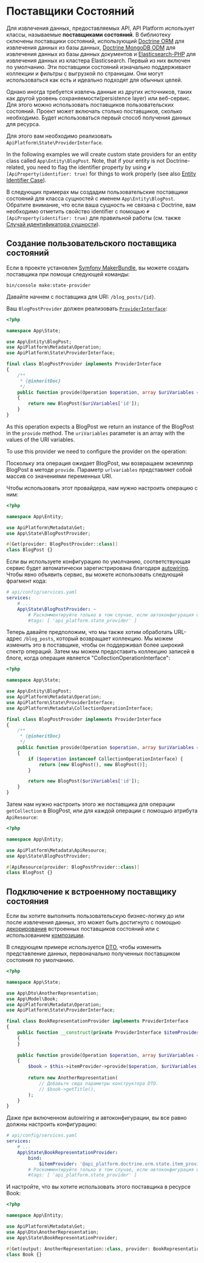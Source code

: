 # Поставщики Состояний

Для извлечения данных, предоставляемых API, API Platform использует классы, называемые **поставщиками состояний**. 
В библиотеку сключены поставщики состояний, использующий [Doctrine ORM](https://www.doctrine-project.org/projects/orm.html) для извлечения данных из базы данных, 
[Doctrine MongoDB ODM](https://www.doctrine-project.org/projects/mongodb-odm.html) для извлечения данных из
базы данных документов и 
[Elasticsearch-PHP](https://www.elastic.co/guide/en/elasticsearch/client/php-api/current/index.html)
для извлечения данных из кластера Elasticsearch. Первый из них включен по умолчанию.
Эти поставщики состояний изначально поддерживают коллекции и фильтры с выгрузкой по страницам.
Они могут использоваться как есть и идеально подходят для обычных целей.

Однако иногда требуется извлечь данные из других источников, таких как другой уровень сохраняемости(persistence layer) или веб-сервис.
Для этого можно использовать поставщиков пользовательских состояний. 
Проект может включать столько поставщиков, сколько необходимо. Будет использоваться первый способ получения данных для ресурса.

Для этого вам необходимо реализовать `ApiPlatform\State\ProviderInterface`.

In the following examples we will create custom state providers for an entity class called `App\Entity\BlogPost`.
Note, that if your entity is not Doctrine-related, you need to flag the identifier property by using
`#[ApiProperty(identifier: true)` for things to work properly (see also [Entity Identifier Case](serialization.md#entity-identifier-case)).

В следующих примерах мы создадим пользовательские поставщики состояний для класса сущностей с именем `App\Entity\BlogPost`.
Обратите внимание, что если ваша сущность не связана с Doctrine, вам необходимо отметить свойство identifier с помощью
`#[ApiProperty(identifier: true)` для правильной работы (см. также [Случай идентификатора сущности](serialization-ru.md#случай-идентификатора-сущности-entity-identifier-case)).

## Создание пользовательского поставщика состояний

Если в проекте установлен [Symfony MakerBundle](https://symfony.com/doc/current/bundles/SymfonyMakerBundle),
вы можете создать поставщика при помощи следующей команды:

```console
bin/console make:state-provider
```

Давайте начнем с поставщика для URI: `/blog_posts/{id}`.

Ваш `BlogPostProvider` должен реализовать
[`ProviderInterface`](https://github.com/api-platform/core/blob/main/src/State/ProviderInterface.php):

```php
<?php

namespace App\State;

use App\Entity\BlogPost;
use ApiPlatform\Metadata\Operation;
use ApiPlatform\State\ProviderInterface;

final class BlogPostProvider implements ProviderInterface
{
    /**
     * {@inheritDoc}
     */
    public function provide(Operation $operation, array $uriVariables = [], array $context = [])
    {
        return new BlogPost($uriVariables['id']);
    }
}
```

As this operation expects a BlogPost we return an instance of the BlogPost in the `provide` method.
The `uriVariables` parameter is an array with the values of the URI variables.

To use this provider we need to configure the provider on the operation:

Поскольку эта операция ожидает BlogPost, мы возвращаем экземпляр BlogPost в методе `provide`.
Параметр `urlvariables` представляет собой массив со значениями переменных URI.

Чтобы использовать этот провайдера, нам нужно настроить операцию с ним:

```php
<?php

namespace App\Entity;

use ApiPlatform\Metadata\Get;
use App\State\BlogPostProvider;

#[Get(provider: BlogPostProvider::class)]
class BlogPost {}
```

Если вы используете конфигурацию по умолчанию, соответствующая сервис будет автоматически зарегистрирована благодаря
[autowiring](https://symfony.com/doc/current/service_container/autowiring.html).
Чтобы явно объявить сервис, вы можете использовать следующий фрагмент кода:

```yaml
# api/config/services.yaml
services:
    # ...
    App\State\BlogPostProvider: ~
        # Раскомментируйте только в том случае, если автоконфигурация отключена
        #tags: [ 'api_platform.state_provider' ]
```

Теперь давайте предположим, что мы также хотим обработать URL-адрес `/blog_posts`, который возвращает коллекцию.
Мы можем изменить это в поставщике, чтобы он поддерживал более широкий спектр операций.
Затем мы можем предоставить коллекцию записей в блоге, когда операция является "CollectionOperationInterface":

```php
<?php

namespace App\State;

use App\Entity\BlogPost;
use ApiPlatform\Metadata\Operation;
use ApiPlatform\State\ProviderInterface;
use ApiPlatform\Metadata\CollectionOperationInterface;

final class BlogPostProvider implements ProviderInterface
{
    /**
     * {@inheritDoc}
     */
    public function provide(Operation $operation, array $uriVariables = [], array $context = [])
    {
        if ($operation instanceof CollectionOperationInterface) {
            return [new BlogPost(), new BlogPost()];
        }

        return new BlogPost($uriVariables['id']);
    }
}
```

Затем нам нужно настроить этого же поставщика для операции `getCollection` в BlogPost, или для каждой операции с помощью атрибута `ApiResource`:
```php
<?php

namespace App\Entity;

use ApiPlatform\Metadata\ApiResource;
use App\State\BlogPostProvider;

#[ApiResource(provider: BlogPostProvider::class)]
class BlogPost {}
```

## Подключение к встроенному поставщику состояния

Если вы хотите выполнить пользовательскую бизнес-логику до или после извлечения данных, это может быть достигнуто с помощью [декорирования](https://symfony.com/doc/current/service_container/service_decoration.html)
встроенных поставщиков состояний или с использованием [композиции](https://en.wikipedia.org/wiki/Object_composition ).

В следующем примере используется [DTO](https://api-platform.com/docs/core/dto/#using-data-transfer-objects-dtos),
чтобы изменить представление данных, первоначально полученных поставщиком состояния по умолчанию.

```php
<?php

namespace App\State;

use App\Dto\AnotherRepresentation;
use App\Model\Book;
use ApiPlatform\Metadata\Operation;
use ApiPlatform\State\ProviderInterface;

final class BookRepresentationProvider implements ProviderInterface
{
    public function __construct(private ProviderInterface $itemProvider)
    {
    }
    
    public function provide(Operation $operation, array $uriVariables = [], array $context = []): object|array|null
    {
        $book = $this->itemProvider->provide($operation, $uriVariables, $context);
        
        return new AnotherRepresentation(
            // Добавьте сюда параметры конструктора DTO.
            // $book->getTitle(),
        );
    }
}
```


Даже при включенном autowiring и автоконфигурации, вы все равно должны настроить конфигурацию:

```yaml
# api/config/services.yaml
services:
    # ...
    App\State\BookRepresentationProvider:
        bind:
            $itemProvider: '@api_platform.doctrine.orm.state.item_provider'
        # Раскомментируйте только в том случае, если автоконфигурация отключена
        #tags: [ 'api_platform.state_provider' ]
```

И настройте, что вы хотите использовать этого поставщика в ресурсе Book:

```php
<?php

namespace App\Entity;

use ApiPlatform\Metadata\Get;
use App\Dto\AnotherRepresentation;
use App\State\BookRepresentationProvider;

#[Get(output: AnotherRepresentation::class, provider: BookRepresentationProvider::class)]
class Book {}
```
